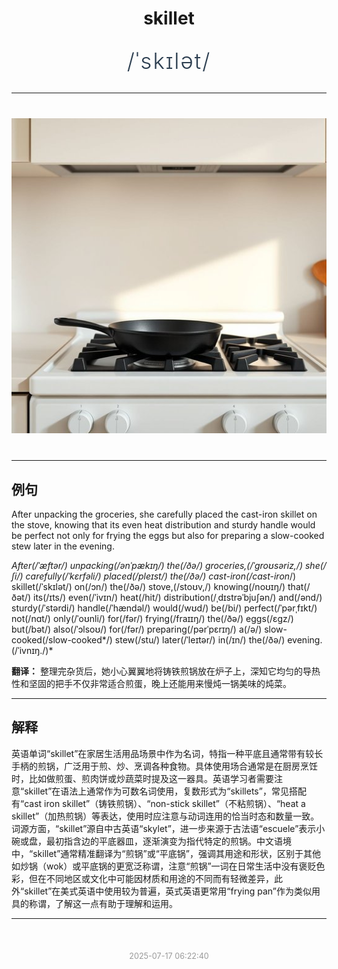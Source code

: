 <div align="center">

# skillet

<div style="margin: 30px 0;">
<h1 style="font-size: 2.5em; font-weight: 300; letter-spacing: 2px; margin: 0; color: #2c3e50;">
/ˈskɪlət/
</h1>
</div>

</div>

---

<div align="center" style="margin: 40px 0;">

![skillet](images/skillet.png)

</div>

---

## 例句

After unpacking the groceries, she carefully placed the cast-iron skillet on the stove, knowing that its even heat distribution and sturdy handle would be perfect not only for frying the eggs but also for preparing a slow-cooked stew later in the evening.

*After(/ˈæftər/) unpacking(/ənˈpækɪŋ/) the(/ðə/) groceries,(/ˈgroʊsəriz,/) she(/ʃi/) carefully(/ˈkɛrfəli/) placed(/pleɪst/) the(/ðə/) cast-iron(/cast-iron*/) skillet(/ˈskɪlət/) on(/ɔn/) the(/ðə/) stove,(/stoʊv,/) knowing(/noʊɪŋ/) that(/ðət/) its(/ɪts/) even(/ˈivɪn/) heat(/hit/) distribution(/ˌdɪstrəˈbjuʃən/) and(/ənd/) sturdy(/ˈstərdi/) handle(/ˈhændəl/) would(/wʊd/) be(/bi/) perfect(/ˈpərˌfɪkt/) not(/nɑt/) only(/ˈoʊnli/) for(/fər/) frying(/fraɪɪŋ/) the(/ðə/) eggs(/ɛgz/) but(/bət/) also(/ˈɔlsoʊ/) for(/fər/) preparing(/pərˈpɛrɪŋ/) a(/ə/) slow-cooked(/slow-cooked*/) stew(/stu/) later(/ˈleɪtər/) in(/ɪn/) the(/ðə/) evening.(/ˈivnɪŋ./)*

**翻译：** 整理完杂货后，她小心翼翼地将铸铁煎锅放在炉子上，深知它均匀的导热性和坚固的把手不仅非常适合煎蛋，晚上还能用来慢炖一锅美味的炖菜。

---

## 解释

英语单词“skillet”在家居生活用品场景中作为名词，特指一种平底且通常带有较长手柄的煎锅，广泛用于煎、炒、烹调各种食物。具体使用场合通常是在厨房烹饪时，比如做煎蛋、煎肉饼或炒蔬菜时提及这一器具。英语学习者需要注意“skillet”在语法上通常作为可数名词使用，复数形式为“skillets”，常见搭配有“cast iron skillet”（铸铁煎锅）、“non-stick skillet”（不粘煎锅）、“heat a skillet”（加热煎锅）等表达，使用时应注意与动词连用的恰当时态和数量一致。词源方面，“skillet”源自中古英语“skylet”，进一步来源于古法语“escuele”表示小碗或盘，最初指含边的平底器皿，逐渐演变为指代特定的煎锅。中文语境中，“skillet”通常精准翻译为“煎锅”或“平底锅”，强调其用途和形状，区别于其他如炒锅（wok）或平底锅的更宽泛称谓，注意“煎锅”一词在日常生活中没有褒贬色彩，但在不同地区或文化中可能因材质和用途的不同而有轻微差异，此外“skillet”在美式英语中使用较为普遍，英式英语更常用“frying pan”作为类似用具的称谓，了解这一点有助于理解和运用。


---

<div align="center" style="margin-top: 50px;">
<small style="color: #999; font-size: 0.9em;">2025-07-17 06:22:40</small>
</div>
